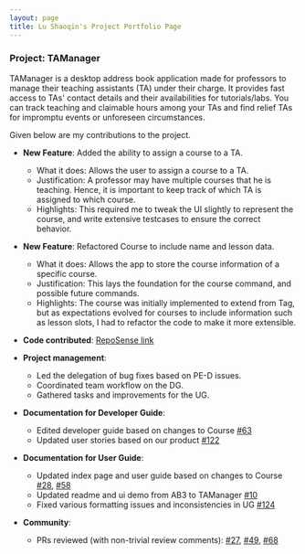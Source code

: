 ```yaml
---
layout: page
title: Lu Shaoqin's Project Portfolio Page
---
```


### Project: TAManager

TAManager is a desktop address book application made for professors to manage their teaching assistants (TA) under their charge. It provides fast access to TAs' contact details and their availabilities for tutorials/labs. You can track teaching and claimable hours among your TAs and find relief TAs for impromptu events or unforeseen circumstances.

Given below are my contributions to the project.

* **New Feature**: Added the ability to assign a course to a TA.
    * What it does: Allows the user to assign a course to a TA.
    * Justification: A professor may have multiple courses that he is teaching. Hence, it is important to keep track of which TA is assigned to which course.
    * Highlights: This required me to tweak the UI slightly to represent the course, and write extensive testcases to ensure the correct behavior.

* **New Feature**: Refactored Course to include name and lesson data.
    * What it does: Allows the app to store the course information of a specific course.
    * Justification: This lays the foundation for the course command, and possible future commands.
    * Highlights: The course was initially implemented to extend from Tag, but as expectations evolved for courses to include information such as lesson slots, I had to refactor the code to make it more extensible.


* **Code contributed**: [RepoSense link](https://nus-cs2103-ay2324s1.github.io/tp-dashboard/?search=lshaoqin&breakdown=true)


* **Project management**:
    * Led the delegation of bug fixes based on PE-D issues.
    * Coordinated team workflow on the DG.
    * Gathered tasks and improvements for the UG.

* **Documentation for Developer Guide**:
    * Edited developer guide based on changes to Course [\#63](https://github.com/AY2324S1-CS2103T-T10-1/tp/pull/63)
    * Updated user stories based on our product [\#122](https://github.com/AY2324S1-CS2103T-T10-1/tp/pull/122)

* **Documentation for User Guide**:
    * Updated index page and user guide based on changes to Course [\#28](https://github.com/AY2324S1-CS2103T-T10-1/tp/pull/28), [\#58](https://github.com/AY2324S1-CS2103T-T10-1/tp/pull/58)
    * Updated readme and ui demo from AB3 to TAManager [\#10](https://github.com/AY2324S1-CS2103T-T10-1/tp/pull/10)
    * Fixed various formatting issues and inconsistencies in UG [\#124](https://github.com/AY2324S1-CS2103T-T10-1/tp/pull/124)

* **Community**:
    * PRs reviewed (with non-trivial review comments): [\#27](https://github.com/AY2324S1-CS2103T-T10-1/tp/pull/27), [\#49](https://github.com/AY2324S1-CS2103T-T10-1/tp/pull/49), [\#68](https://github.com/AY2324S1-CS2103T-T10-1/tp/pull/68)